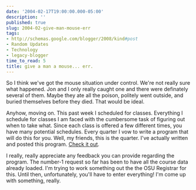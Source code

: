 ```yaml
---
date: '2004-02-17T19:00:00.000-05:00'
description: ''
published: true
slug: 2004-02-give-man-mouse-err
tags:
- http://schemas.google.com/blogger/2008/kind#post
- Random Updates
- Technology
- legacy-blogger
time_to_read: 5
title: give a man a mouse... err.
---
```


So I think we've got the mouse situation under control. We're not really sure what happened. Jon and I only really caught one and there were definately several of them. Maybe they ate all the poison, politely went outside, and buried themselves before they died. That would be ideal.

Anyhow, moving on. This past week I scheduled for classes. Everything I schedule for classes I am faced with the cumbersome task of figuring out when to take what. Since each class is offered a few different times, you have many potential schedules. Every quarter I vow to write a program that will do this for you. Well, my friends, this is the quarter. I've actually written and posted this program. <a href="scheduler/">Check it out</a>.

I really, really appreciate any feedback you can provide regarding the program. The number-1 request so far has been to have all the course data already loaded. I'm trying to work something out the the OSU Registrar for this. Until then, unfortunately, you'll have to enter everything! I'm come up with something, really.